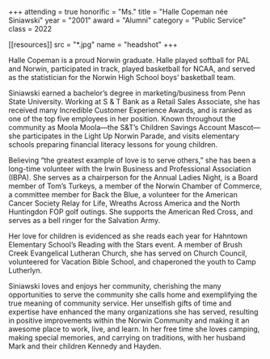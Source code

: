 +++
attending = true
honorific = "Ms."
title     = "Halle Copeman née Siniawski"
year      = "2001"
award     = "Alumni"
category  = "Public Service"
class     = 2022

[[resources]]
  src  = "*.jpg"
  name = "headshot"
+++

Halle Copeman is a proud Norwin graduate. Halle played softball for PAL and Norwin, participated in track, played basketball for NCAA, and served as the statistician for the Norwin High School boys’ basketball team.

Siniawski earned a bachelor’s degree in marketing/business from Penn State University. Working at S & T Bank as a Retail Sales Associate, she has received many Incredible Customer Experience Awards, and is ranked as one of the top five employees in her position. Known throughout the community as Moola Moola—the S&T’s Children Savings Account Mascot—she participates in the Light Up Norwin Parade, and visits elementary schools preparing financial literacy lessons for young children.

Believing “the greatest example of love is to serve others,” she has been a long-time volunteer with the Irwin Business and Professional Association (IBPA). She serves as a chairperson for the Annual Ladies Night, is a Board member of Tom’s Turkeys, a member of the Norwin Chamber of Commerce, a committee member for Back the Blue, a volunteer for the American Cancer Society Relay for Life, Wreaths Across America and the North Huntingdon FOP golf outings. She supports the American Red Cross, and serves as a bell ringer for the Salvation Army.

Her love for children is evidenced as she reads each year for Hahntown Elementary School’s Reading with the Stars event. A member of Brush Creek Evangelical Lutheran Church, she has served on Church Council, volunteered for Vacation Bible School, and chaperoned the youth to Camp Lutherlyn.

Siniawski loves and enjoys her community, cherishing the many opportunities to serve the community she calls home and exemplifying the true meaning of community service. Her unselfish gifts of time and expertise have enhanced the many organizations she has served, resulting in positive improvements within the Norwin Community and making it an awesome place to work, live, and learn. In her free time she loves camping, making special memories, and carrying on traditions, with her husband Mark and their children Kennedy and Hayden.